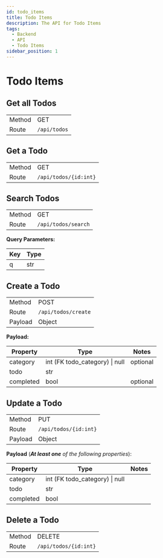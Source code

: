 ```yaml
---
id: todo_items
title: Todo Items
description: The API for Todo Items
tags:
  - Backend
  - API
  - Todo Items
sidebar_position: 1
---
```


# Todo Items

## Get all Todos

|        |              |
| ------ | ------------ |
| Method | GET          |
| Route  | `/api/todos` |

## Get a Todo

|        |                       |
| ------ | --------------------- |
| Method | GET                   |
| Route  | `/api/todos/{id:int}` |

## Search Todos

|        |                     |
| ------ | ------------------- |
| Method | GET                 |
| Route  | `/api/todos/search` |

**Query Parameters:**

| Key | Type |
| --- | ---- |
| q   | str  |

## Create a Todo

|         |                     |
| ------- | ------------------- |
| Method  | POST                |
| Route   | `/api/todos/create` |
| Payload | Object              |

**Payload:**

| Property  | Type                           | Notes    |
| --------- | ------------------------------ | -------- |
| category  | int (FK todo_category) \| null | optional |
| todo      | str                            |          |
| completed | bool                           | optional |

## Update a Todo

|         |                       |
| ------- | --------------------- |
| Method  | PUT                   |
| Route   | `/api/todos/{id:int}` |
| Payload | Object                |

**Payload** (***At least one** of the following properties*):

| Property  | Type                           | Notes |
| --------- | ------------------------------ | ----- |
| category  | int (FK todo_category) \| null |       |
| todo      | str                            |       |
| completed | bool                           |       |


## Delete a Todo

|        |                       |
| ------ | --------------------- |
| Method | DELETE                |
| Route  | `/api/todos/{id:int}` |
